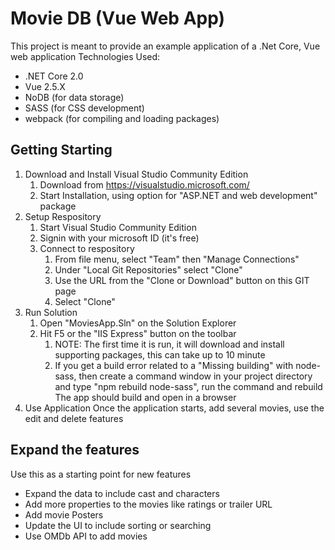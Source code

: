 # Movie DB (Vue Web App)
This project is meant to provide an example application of a .Net Core, Vue web application
Technologies Used:
* .NET Core 2.0
* Vue 2.5.X
* NoDB (for data storage)
* SASS (for CSS development)
* webpack (for compiling and loading packages)
## Getting Starting
1. Download and Install Visual Studio Community Edition 
    1. Download from https://visualstudio.microsoft.com/
    2. Start Installation, using option for "ASP.NET and web development" package    
2. Setup Respository
    1. Start Visual Studio Community Edition
    2. Signin with your microsoft ID (it's free)
    2. Connect to respository
        1. From file menu, select "Team" then "Manage Connections"
        2. Under "Local Git Repositories" select "Clone"
        3. Use the URL from the "Clone or Download" button on this GIT page
        4. Select "Clone"
3. Run Solution
    1. Open "MoviesApp.Sln" on the Solution Explorer
    2. Hit F5 or the "IIS Express" button on the toolbar
        1. NOTE: The first time it is run, it will download and install supporting packages, this can take up to 10 minute
        2. If you get a build error related to a "Missing building" with node-sass, then create a command window in your project directory and type "npm rebuild node-sass", run the command and rebuild
    The app should build and open in a browser
4. Use Application
Once the application starts, add several movies, use the edit and delete features
## Expand the features
Use this as a starting point for new features
* Expand the data to include cast and characters
* Add more properties to the movies like ratings or trailer URL
* Add movie Posters
* Update the UI to include sorting or searching
* Use OMDb API to add movies
